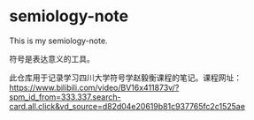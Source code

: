 # semiology-note
This is my semiology-note.

符号是表达意义的工具。

此仓库用于记录学习四川大学符号学赵毅衡课程的笔记。课程网址：https://www.bilibili.com/video/BV16x411873v/?spm_id_from=333.337.search-card.all.click&vd_source=d82d04e20619b81c937765fc2c1525ae
